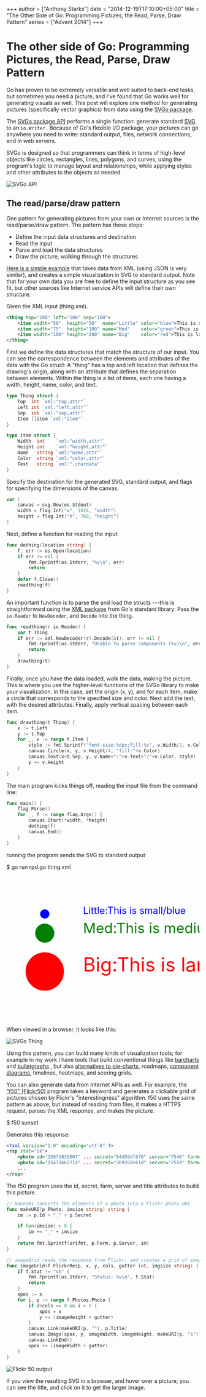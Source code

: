 +++
author = ["Anthony Starks"]
date = "2014-12-19T17:10:00+05:00"
title = "The Other Side of Go: Programming Pictures, the Read, Parse, Draw Pattern"
series = ["Advent 2014"]
+++

# The other side of Go: Programming Pictures, the Read, Parse, Draw Pattern

Go has proven to be extremely versatile and well suited to back-end
tasks, but sometimes you need a picture, and I've found that Go works
well for generating visuals as well. This post will explore one method
for generating pictures (specifically vector graphics) from data using
the [SVGo package](https://github.com/ajstarks/svgo).

The [SVGo package API](http://godoc.org/github.com/ajstarks/svgo)
performs a single function: generate standard
[SVG](http://www.w3.org/TR/SVG11/) to an `io.Writer.` Because of Go's
flexible I/O package, your pictures can go anywhere you need to write:
standard output, files, network connections, and in web servers.

SVGo is designed so that programmers can think in terms of high-level
objects like circles, rectangles, lines, polygons, and curves, using the
program's logic to manage layout and relationships, while applying
styles and other attributes to the objects as needed.

![SVGo API](https://farm9.staticflickr.com/8613/16056841885_9f13689cf6_b.jpg "SVGo API")

## The read/parse/draw pattern

One pattern for generating pictures from your own or Internet sources is
the read/parse/draw pattern. The pattern has these steps:

* Define the input data structures and destination
* Read the input
* Parse and load the data structures
* Draw the picture, walking through the structures

[Here is a simple example](https://github.com/ajstarks/svgo/blob/master/rpd/rpd.go)
that takes data from XML (using JSON is very
similar), and creates a simple visualization in SVG to standard output.
Note that for your own data you are free to define the input structure
as you see fit, but other sources like Internet service APIs will define
their own structure.

Given the XML input (thing.xml).

```xml
<thing top="100" left="100" sep="100">
    <item width="50"  height="50"  name="Little" color="blue">This is small</item>
    <item width="75"  height="100" name="Med"    color="green">This is medium</item>
    <item width="100" height="200" name="Big"    color="red">This is large</item>
</thing>
```

First we define the data structures that match the structure of our
input.  You can see the correspondence between the elements and
attributes of the data with the Go struct: A "thing" has a top and left
location that defines the drawing's origin, along with an attribute that
defines the separation between elements. Within the thing is a list of
items, each one having a width, height, name, color, and text.

```go
type Thing struct {
	Top  int `xml:"top,attr"`
	Left int `xml:"left,attr"`
	Sep  int `xml:"sep,attr"`
	Item []item `xml:"item"`
}

type item struct {
	Width  int    `xml:"width,attr"`
	Height int    `xml:"height,attr"`
	Name   string `xml:"name,attr"`
	Color  string `xml:"color,attr"`
	Text   string `xml:",chardata"`
}
```

Specify the destination for the generated SVG, standard output, and
flags for specifying the dimensions of the canvas.

```go
var (
	canvas = svg.New(os.Stdout)
	width = flag.Int("w", 1024, "width") 
	height = flag.Int("h", 768, "height") 
)
```

Next, define a function for reading the input:

```go
func dothing(location string) {
	f, err := os.Open(location)
	if err != nil {
		fmt.Fprintf(os.Stderr, "%v\n", err)
		return
	}
	defer f.Close()
	readthing(f)
}
```

An important function is to parse the and load the structs ---this is
straightforward using the [XML package](http://golang.org/pkg/encoding/xml/) from Go's standard
library: Pass the `io.Reader` to `NewDecoder`, and `Decode` into the
thing.

```go
func readthing(r io.Reader) {
	var t Thing
	if err := xml.NewDecoder(r).Decode(&t); err != nil {
		fmt.Fprintf(os.Stderr, "Unable to parse components (%v)\n", err)
		return
	}
	drawthing(t)
}
```

Finally, once you have the data loaded, walk the data, making the
picture. This is where you use the higher-level functions of the SVGo
library to make your visualization. In this case, set the origin (x, y),
and for each item, make a circle that corresponds to the specified size
and color. Next add the text, with the desired attributes.  Finally,
apply vertical spacing between each item.

```go
func drawthing(t Thing) {
	x := t.Left
	y := t.Top
	for _, v := range t.Item {
		style := fmt.Sprintf("font-size:%dpx;fill:%s", v.Width/2, v.Color)
		canvas.Circle(x, y, v.Height/4, "fill:"+v.Color)
		canvas.Text(x+t.Sep, y, v.Name+":"+v.Text+"/"+v.Color, style)
		y += v.Height
	} 
}
```

The main program kicks things off, reading the input file from the command line:

```go
func main() {
	flag.Parse()
	for _, f := range flag.Args() {
		canvas.Start(*width, *height)
		dothing(f)
		canvas.End()
	}
}
```

running the program sends the SVG to standard output

$ go run rpd.go thing.xml
<?xml version="1.0"?>
<!-- Generated by SVGo -->
<svg width="1024" height="768"
	 xmlns="http://www.w3.org/2000/svg" 
	 xmlns:xlink="http://www.w3.org/1999/xlink">
<circle cx="100" cy="100" r="12" style="fill:blue"/>
<text x="200" y="100" style="font-size:25px;fill:blue">Little:This is small/blue</text>
<circle cx="100" cy="150" r="25" style="fill:green"/>
<text x="200" y="150" style="font-size:37px;fill:green">Med:This is medium/green</text>
<circle cx="100" cy="250" r="50" style="fill:red"/>
<text x="200" y="250" style="font-size:50px;fill:red">Big:This is large/red</text>
</svg>

When viewed in a browser, it looks like this:

![SVGo Thing](https://farm8.staticflickr.com/7548/16031051506_81f407ba05_b.jpg "Thing Output")

Using this pattern, you can build many kinds of visualization tools; for
example in my work I have tools that build conventional things like
[barcharts](https://github.com/ajstarks/svgo/tree/master/barchart) and
[bulletgraphs](https://github.com/ajstarks/svgo/tree/master/bulletgraph)
, but also [alternatives to
pie-charts](https://github.com/ajstarks/svgo/tree/master/pmap),
roadmaps, [component
diagrams](https://github.com/ajstarks/svgo/tree/master/compx),
timelines, heatmaps, and scoring grids.

You can also generate data from Internet APIs as well.  For example, the
["f50" (Flickr50)](https://github.com/ajstarks/svgo/tree/master/f50)
program takes a keyword and generates a clickable grid of pictures
chosen by Flickr's "interestingness" algorithm. f50 uses the same
pattern as above, but instead of reading from files, it makes a HTTPS
request, parses the XML response, and makes the picture.

$ f50 sunset

Generates this response:

```xml
<?xml version="1.0" encoding="utf-8" ?> 
<rsp stat="ok">
	<photo id="15871035007" ... secret="84d59df678" server="7546" farm="8" title="flickr-gopher" ... />
	<photo id="15433662714" ... secret="3b9358c61d" server="7559" farm="8" title="Laurence Maroney 2006..." ... />
	...
</rsp>
```

The f50 program uses the id, secret, farm, server and title attributes to build this picture.

```go
// makeURI converts the elements of a photo into a Flickr photo URI
func makeURI(p Photo, imsize string) string {
	im := p.Id + "_" + p.Secret

	if len(imsize) > 0 {
		im += "_" + imsize
	}
	return fmt.Sprintf(urifmt, p.Farm, p.Server, im)
}

// imageGrid reads the response from Flickr, and creates a grid of images
func imageGrid(f FlickrResp, x, y, cols, gutter int, imgsize string) {
	if f.Stat != "ok" {
		fmt.Fprintf(os.Stderr, "Status: %v\n", f.Stat)
		return
	}
	xpos := x
	for i, p := range f.Photos.Photo {
		if i%cols == 0 && i > 0 {
			xpos = x
			y += (imageHeight + gutter)
		}
		canvas.Link(makeURI(p, ""), p.Title)
		canvas.Image(xpos, y, imageWidth, imageHeight, makeURI(p, "s"))
		canvas.LinkEnd()
		xpos += (imageWidth + gutter)
	}
}
```

![Flickr 50 output](https://farm8.staticflickr.com/7546/15871035007_84d59df678_z.jpg "Flickr 50: gopher")

If you view the resulting SVG in a browser, and hover over a picture, you can see the title, and click on it to get the larger image.





